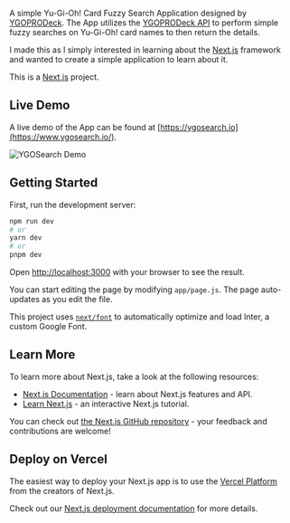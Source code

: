 A simple Yu-Gi-Oh! Card Fuzzy Search Application designed by [YGOPRODeck](https://ygoprodeck.com). The App utilizes the [YGOPRODeck API](https://ygoprodeck.com/api-guide/) to perform simple fuzzy searches on Yu-Gi-Oh! card names to then return the details.

I made this as I simply interested in learning about the [Next.js](https://nextjs.org/) framework and wanted to create a simple application to learn about it.

This is a [Next.js](https://nextjs.org/) project.

## Live Demo

A live demo of the App can be found at [https://ygosearch.io](https://www.ygosearch.io/).

![YGOSearch Demo](https://images.ygoprodeck.com/assets/github/ygosearch.png)

## Getting Started

First, run the development server:

```bash
npm run dev
# or
yarn dev
# or
pnpm dev
```

Open [http://localhost:3000](http://localhost:3000) with your browser to see the result.

You can start editing the page by modifying `app/page.js`. The page auto-updates as you edit the file.

This project uses [`next/font`](https://nextjs.org/docs/basic-features/font-optimization) to automatically optimize and load Inter, a custom Google Font.

## Learn More

To learn more about Next.js, take a look at the following resources:

- [Next.js Documentation](https://nextjs.org/docs) - learn about Next.js features and API.
- [Learn Next.js](https://nextjs.org/learn) - an interactive Next.js tutorial.

You can check out [the Next.js GitHub repository](https://github.com/vercel/next.js/) - your feedback and contributions are welcome!

## Deploy on Vercel

The easiest way to deploy your Next.js app is to use the [Vercel Platform](https://vercel.com/new?utm_medium=default-template&filter=next.js&utm_source=create-next-app&utm_campaign=create-next-app-readme) from the creators of Next.js.

Check out our [Next.js deployment documentation](https://nextjs.org/docs/deployment) for more details.
